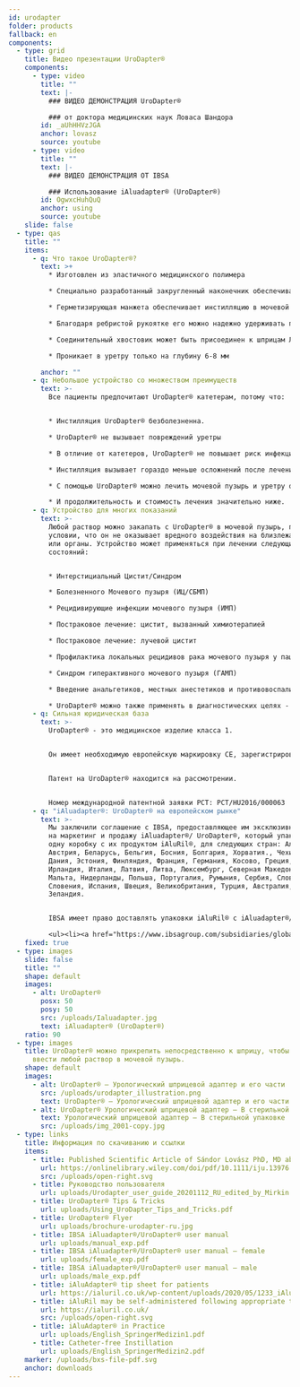 ```yaml
---
id: urodapter
folder: products
fallback: en
components:
  - type: grid
    title: Видео презентации UroDapter®
    components:
      - type: video
        title: ""
        text: |-
          ### ВИДЕО ДЕМОНСТРАЦИЯ UroDapter®

          ### от доктора медицинских наук Ловаса Шандора
        id: _aUhHHVzJGA
        anchor: lovasz
        source: youtube
      - type: video
        title: ""
        text: |-
          ### ВИДЕО ДЕМОНСТРАЦИЯ ОТ IBSA

          ### Использование iAluadapter® (UroDapter®)
        id: OgwxcHuhQuQ
        anchor: using
        source: youtube
    slide: false
  - type: qas
    title: ""
    items:
      - q: Что такое UroDapter®?
        text: >+
          * Изготовлен из эластичного медицинского полимера

          * Специально разработанный закругленный наконечник обеспечивает легкий доступ к наружному отверстию уретры

          * Герметизирующая манжета обеспечивает инстилляцию в мочевой пузырь без утечек

          * Благодаря ребристой рукоятке его можно надежно удерживать при установке

          * Соединительный хвостовик может быть присоединен к шприцам Луер слип и Луер Лок

          * Проникает в уретру только на глубину 6-8 мм

        anchor: ""
      - q: Небольшое устройство со множеством преимуществ
        text: >-
          Все пациенты предпочитают UroDapter® катетерам, потому что:


          * Инстилляция UroDapter® безболезненна.

          * UroDapter® не вызывает повреждений уретры

          * В отличие от катетеров, UroDapter® не повышает риск инфекций мочевыводящих путей

          * Инстилляция вызывает гораздо меньше осложнений после лечения

          * С помощью UroDapter® можно лечить мочевой пузырь и уретру одновременно,

          * И продолжительность и стоимость лечения значительно ниже.
      - q: Устройство для многих показаний
        text: >-
          Любой раствор можно закапать с UroDapter® в мочевой пузырь, при
          условии, что он не оказывает вредного воздействия на близлежащие ткани
          или органы. Устройство может применяться при лечении следующих
          состояний:


          * Интерстициальный Цистит/Синдром

          * Болезненного Мочевого пузыря (ИЦ/СБМП)

          * Рецидивирующие инфекции мочевого пузыря (ИМП)

          * Постраковое лечение: цистит, вызванный химиотерапией

          * Постраковое лечение: лучевой цистит

          * Профилактика локальных рецидивов рака мочевого пузыря у пациенток женского пола

          * Синдром гиперактивного мочевого пузыря (ГАМП)

          * Введение анальгетиков, местных анестетиков и противовоспалительных средств по любым показаниям

          * UroDapter® можно также применять в диагностических целях - например, ретроградная уретрография, фистулография
      - q: Сильная юридическая база
        text: >-
          UroDapter® - это медицинское изделие класса 1.


          Он имеет необходимую европейскую маркировку CE, зарегистрирован Управлением по санитарному надзору за качеством пищевых продуктов и медикаментов США (FDA) и имеет сильную защиту прав интеллектуальной собственности во многих странах.


          Патент на UroDapter® находится на рассмотрении.


          Номер международной патентной заявки PCT: PCT/HU2016/000063
      - q: "iAluadapter®: UroDapter® на европейском рынке"
        text: >-
          Мы заключили соглашение с IBSA, предоставляющее им эксклюзивные права
          на маркетинг и продажу iAluadapter®/ UroDapter®, который упакован в
          одну коробку с их продуктом iAluRil®, для следующих стран: Албания,
          Австрия, Беларусь, Бельгия, Босния, Болгария, Хорватия., Чехия, Кипр,
          Дания, Эстония, Финляндия, Франция, Германия, Косово, Греция, Венгрия,
          Ирландия, Италия, Латвия, Литва, Люксембург, Северная Македония,
          Мальта, Нидерланды, Польша, Португалия, Румыния, Сербия, Словакия,
          Словения, Испания, Швеция, Великобритания, Турция, Австралия, Новая
          Зеландия.


          IBSA имеет право доставлять упаковки iAluRil® с iAluadapter®/UroDapter® и/или адаптер как отдельный продукт на неисключительной основе в следующие страны: Украина, Россия, Бахрейн, Оман, Кувейт, Катар, Саудовская Аравия, Объединенные Арабские Эмираты, Египет, Алжир, Иордания, Палестина, Ливан, Ирак, Ливия, Марокко, Тунис, Израиль, Иран, Южная Корея, Индонезия, Китай, Сингапур, Тайвань, Туркменистан, Малайзия, Колумбия, Аргентина, Барбадос, Боливия, Бразилия, Чили, Коста-Рика, Доминиканская Республика, Эквадор, Сальвадор, Гватемала, Гондурас, Мексика, Никарагуа, Панама, Парагвай, Перу, Венесуэла, Нигерия, Кения, Габон и Гана.

          <ul><li><a href="https://www.ibsagroup.com/subsidiaries/global-network.html" rel="noopener noreferrer" target="_blank">IBSA Global Network</a></li></ul>
    fixed: true
  - type: images
    slide: false
    title: ""
    shape: default
    images:
      - alt: UroDapter®
        posx: 50
        posy: 50
        src: /uploads/Ialuadapter.jpg
        text: iAluadapter® (UroDapter®)
    ratio: 90
  - type: images
    title: UroDapter® можно прикрепить непосредственно к шприцу, чтобы можно было
      ввести любой раствор в мочевой пузырь.
    shape: default
    images:
      - alt: UroDapter® – Урологический шприцевой адаптер и его части
        src: /uploads/urodapter_illustration.png
        text: UroDapter® – Урологический шприцевой адаптер и его части
      - alt: UroDapter® Урологический шприцевой адаптер – В стерильной упаковке
        text: Урологический шприцевой адаптер – В стерильной упаковке
        src: /uploads/img_2001-copy.jpg
  - type: links
    title: Информация по скачиванию и ссылки
    items:
      - title: Published Scientific Article of Sándor Lovász PhD, MD about UroDapter
        url: https://onlinelibrary.wiley.com/doi/pdf/10.1111/iju.13976
        src: /uploads/open-right.svg
      - title: Руководство пользователя
        url: uploads/Urodapter_user_guide_20201112_RU_edited_by_Mirkin.pdf
      - title: UroDapter® Tips & Tricks
        url: uploads/Using_UroDapter_Tips_and_Tricks.pdf
      - title: UroDapter® Flyer
        url: uploads/brochure-urodapter-ru.jpg
      - title: IBSA iAluadapter®/UroDapter® user manual
        url: uploads/manual_exp.pdf
      - title: IBSA iAluadapter®/UroDapter® user manual – female
        url: uploads/female_exp.pdf
      - title: IBSA iAluadapter®/UroDapter® user manual – male
        url: uploads/male_exp.pdf
      - title: iAluAdapter® tip sheet for patients
        url: https://ialuril.co.uk/wp-content/uploads/2020/05/1233_iAluradapterTipSheetPatients_St03.pdf
      - title: iAluRil may be self-administered following appropriate training
        url: https://ialuril.co.uk/
        src: /uploads/open-right.svg
      - title: iAluAdapter® in Practice
        url: uploads/English_SpringerMedizin1.pdf
      - title: Catheter-free Instillation
        url: uploads/English_SpringerMedizin2.pdf
    marker: /uploads/bxs-file-pdf.svg
    anchor: downloads
---
```

